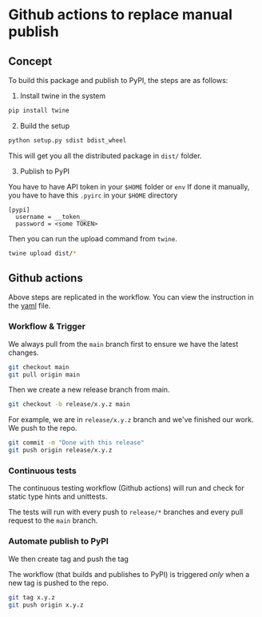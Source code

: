 # Github actions to replace manual publish

## Concept

To build this package and publish to PyPI, the steps are as follows:

1. Install twine in the system
```bash
pip install twine
```

2. Build the setup
```bash
python setup.py sdist bdist_wheel
```
This will get you all the distributed package in `dist/` folder.

3. Publish to PyPI

You have to have API token in your `$HOME` folder or `env`
If done it manually, you have to have this `.pyirc` in your `$HOME` directory
```
[pypi]
  username = __token__
  password = <some TOKEN>
```
Then you can run the upload command from `twine`.
```bash
twine upload dist/*
```

## Github actions

Above steps are replicated in the workflow.
You can view the instruction in the [yaml](https://github.com/anuponwa/do-data-utils/blob/main/.github/workflows/python-publish-tag-do-data-utils.yml) file.

### Workflow & Trigger

We always pull from the `main` branch first to ensure we have the latest changes.

```bash
git checkout main
git pull origin main
```

Then we create a new release branch from main.

```bash
git checkout -b release/x.y.z main
```


For example, we are in `release/x.y.z` branch and we've finished our work.
We push to the repo.

```bash
git commit -m "Done with this release"
git push origin release/x.y.z
```

### Continuous tests

The continuous testing workflow (Github actions) will run and check for static type hints and unittests.

The tests will run with every push to `release/*` branches and every pull request to the `main` branch.


### Automate publish to PyPI

We then create tag and push the tag

The workflow (that builds and publishes to PyPI) is triggered *only* when a new tag is pushed to the repo.

```bash
git tag x.y.z
git push origin x.y.z
```